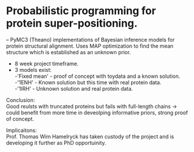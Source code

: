 # Probabilistic programming for protein super-positioning.

– PyMC3 (Theano) implementations of Bayesian inference models for protein structural alignment. Uses MAP optimization to find the mean structure which is established as an unknown prior.  
- 8 week project timeframe.  
- 3 models exist:  
	-'Fixed mean' - proof of concept with toydata and a known solution.  
	-'1ENH' - Known solution but this time with real protein data.  
	-'1IRH' - Unknown solution and real protein data.  
  
Conclusion:  
Good reulsts with truncated proteins but fails with full-length chains -> could benefit from more time in deveolping informative priors, strong proof of concept.  

Implicaitons:  
Prof. Thomas Wim Hamelryck has taken custody of the project and is developing it further as PhD opportuinity.
